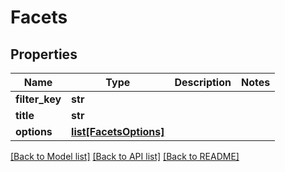 # Facets

## Properties
Name | Type | Description | Notes
------------ | ------------- | ------------- | -------------
**filter_key** | **str** |  | 
**title** | **str** |  | 
**options** | [**list[FacetsOptions]**](FacetsOptions.md) |  | 

[[Back to Model list]](../README.md#documentation-for-models) [[Back to API list]](../README.md#documentation-for-api-endpoints) [[Back to README]](../README.md)

